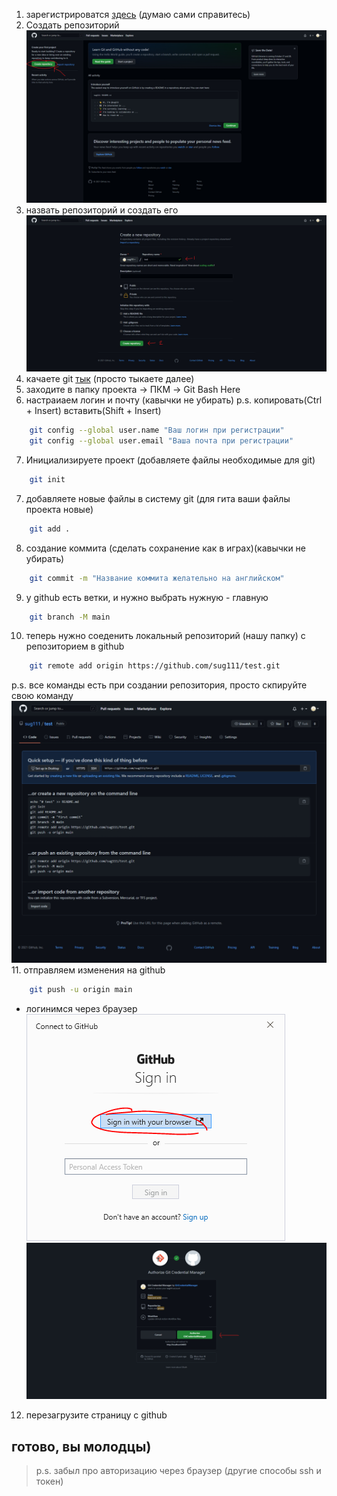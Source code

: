 1. зарегистрироватся [здесь](https://github.com/) (думаю сами справитесь)  
2. Создать репозиторий  
![](../Files/Pasted%20image%2020210913181617.png)  
3. назвать репозиторий и создать его  
![](../Files/Pasted%20image%2020210913181940.png)  
4. качаете git [тык](https://git-scm.com/download/win) (просто тыкаете далее)
5. заходите в папку проекта -> ПКМ -> Git Bash Here
6. настраиаем логин и почту (кавычки не убирать)
p.s. копировать(Ctrl + Insert) вставить(Shift + Insert)
```bash
	git config --global user.name "Ваш логин при регистрации"
	git config --global user.email "Ваша почта при регистрации"
```
7. Инициализируете проект (добавляете файлы необходимые для git)
```bash
	git init
```
7. добавляете новые файлы в систему git (для гита ваши файлы проекта новые)
```bash
	git add .
```
8. создание коммита (сделать сохранение как в играх)(кавычки не убирать)
```bash
	git commit -m "Название коммита желательно на английском"
```
9. у github есть ветки, и нужно выбрать нужную - главную
```bash
	git branch -M main
```
10. теперь нужно соеденить локальный репозиторий (нашу папку) с репозиторием в github
```bash
	git remote add origin https://github.com/sug111/test.git
```
p.s. все команды есть при создании репозитория, просто скпируйте свою команду  
![](../Files/Pasted%20image%2020210913184555.png)  
11. отправляем изменения на github
```bash
	git push -u origin main
```
- логинимся через браузер  
![](../Files/Pasted%20image%2020210913191000.png)  
![](../Files/Pasted%20image%2020210913191134.png)  
12. перезагрузите страницу с github
## готово, вы молодцы)

>p.s. забыл про авторизацию через браузер (другие способы ssh и токен)
